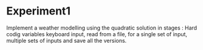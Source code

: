 # Experiment1
Implement a weather modelling using the quadratic solution in stages : Hard codig variables keyboard input, read from a file, for a single set of input, multiple sets of inputs and save all the versions.
